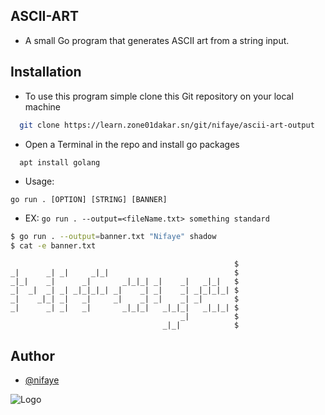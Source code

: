 ## ASCII-ART

*  A small Go program that generates ASCII art from a string input. 


## Installation

 - To use this program simple clone this Git repository on your local machine

```bash
  git clone https://learn.zone01dakar.sn/git/nifaye/ascii-art-output
```
-  Open a Terminal in the repo and install go packages
```bash
  apt install golang
```
- Usage: 
```console
go run . [OPTION] [STRING] [BANNER]
```

- EX: ``` go run . --output=<fileName.txt> something standard ```

```bash
$ go run . --output=banner.txt "Nifaye" shadow
$ cat -e banner.txt
```
```
                                                  $
_|      _| _|     _|_|                            $
_|_|    _|      _|       _|_|_| _|    _|   _|_|   $
_|  _|  _| _| _|_|_|_| _|    _| _|    _| _|_|_|_| $
_|    _|_| _|   _|     _|    _| _|    _| _|       $
_|      _| _|   _|       _|_|_|   _|_|_|   _|_|_| $
                                      _|          $
                                  _|_|            $
```
## Author

- [@nifaye](https://learn.zone01dakar.sn/git/nifaye)

![Logo](https://go.dev/images/go-logo-white.svg)
